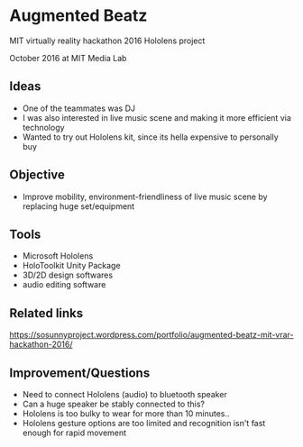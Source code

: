 # Augmented Beatz
MIT virtually reality hackathon 2016 Hololens project

October 2016 at MIT Media Lab

## Ideas
- One of the teammates was DJ
- I was also interested in live music scene and making it more efficient via technology
- Wanted to try out Hololens kit, since its hella expensive to personally buy

## Objective
- Improve mobility, environment-friendliness of live music scene by replacing huge set/equipment

## Tools
- Microsoft Hololens
- HoloToolkit Unity Package
- 3D/2D design softwares
- audio editing software

## Related links
https://sosunnyproject.wordpress.com/portfolio/augmented-beatz-mit-vrar-hackathon-2016/

## Improvement/Questions
- Need to connect Hololens (audio) to bluetooth speaker 
- Can a huge speaker be stably connected to this?
- Hololens is too bulky to wear for more than 10 minutes..
- Hololens gesture options are too limited and recognition isn't fast enough for rapid movement


